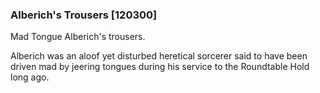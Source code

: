 ### Alberich's Trousers [120300]

Mad Tongue Alberich's trousers.

Alberich was an aloof yet disturbed heretical sorcerer said to have been driven mad by jeering tongues during his service to the Roundtable Hold long ago.